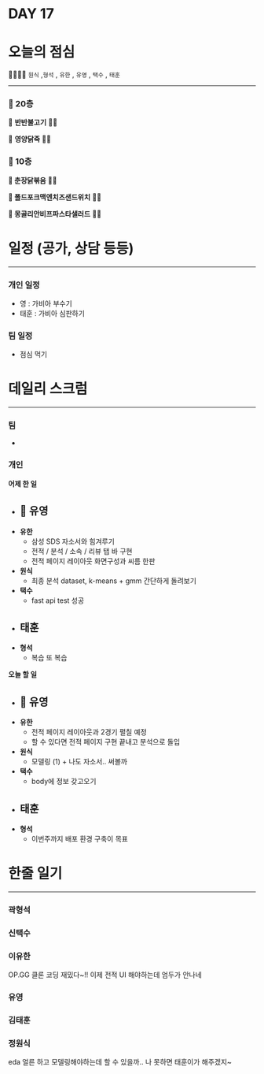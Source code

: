# DAY 17

# 오늘의 점심

👨‍👩‍👧‍👧   `원식` ,`형석` , `유한` , `유영` , `택수` , `태훈`

---

### 🥣 20층

🥘 **반반불고기** 👋🏻

🍜 **영양닭죽** 👋🏻

### 🥗 10층

**🍱 춘장닭볶음** 👋🏻 

**🥪 폴드포크맥엔치즈샌드위치** 👋🏻 

**🥗 몽골리안비프파스타샐러드** 👋🏻

# 일정 (공가, 상담 등등)

---

### 개인 일정

- 영 : 가비아 부수기
- 태훈 : 가비아 심판하기

### 팀 일정

- 점심 먹기

# 데일리 스크럼

---

### 팀

- 

### 개인

**어제 한 일**

- 🐰 **유영**
    - 
- **유한**
    - 삼성 SDS 자소서와 힘겨루기
    - 전적 / 분석 / 소속 / 리뷰 탭 바 구현
    - 전적 페이지 레이아웃 화면구성과 씨름 한판
- **원식**
    - 최종 분석 dataset, k-means + gmm 간단하게 돌려보기
- **택수**
    - fast api test 성공
- **태훈**
    - 
- **형석**
    - 복습 또 복습

**오늘 할 일**

- 🐰 **유영**
    - 
- **유한**
    - 전적 페이지 레이아웃과 2경기 펼칠 예정
    - 할 수 있다면 전적 페이지 구현 끝내고 분석으로 돌입
- **원식**
    - 모델링 (1) + 나도 자소서.. 써볼까
- **택수**
    - body에 정보 갖고오기
- **태훈**
    - 
- **형석**
    - 이번주까지 배포 환경 구축이 목표

# 한줄 일기

---

### 곽형석

### 신택수

### 이유한
OP.GG 클론 코딩 재밌다~!! 이제 전적 UI 해야하는데 엄두가 안나네

### 유영

### 김태훈

### 정원식
eda 얼른 하고 모델링해야하는데 할 수 있을까.. 나 못하면 태훈이가 해주겠지~
